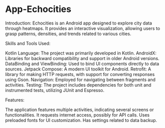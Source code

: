 # App-Echocities
Introduction:
Echocities is an Android app designed to explore city data through heatmaps. It provides an interactive visualization, allowing users to grasp patterns, densities, and trends related to various cities.

Skills and Tools Used:

Kotlin Language: The project was primarily developed in Kotlin.
AndroidX: Libraries for backward compatibility and support in older Android versions.
DataBinding and ViewBinding: Used to bind UI components directly to data sources.
Jetpack Compose: A modern UI toolkit for Android.
Retrofit: A library for making HTTP requests, with support for converting responses using Gson.
Navigation: Employed for navigating between fragments and activities.
Testing: The project includes dependencies for both unit and instrumented tests, utilizing JUnit and Espresso.

Features:

The application features multiple activities, indicating several screens or functionalities.
It requests internet access, possibly for API calls.
Uses preloaded fonts for UI customization.
Has settings related to data backup.
